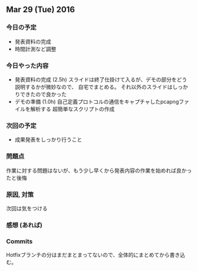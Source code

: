 

## Mar 29 (Tue) 2016

### 今日の予定

 - 発表資料の完成
 - 時間計測など調整 


### 今日やった内容

 - 発表資料の完成 (2.5h)
   スライドは終了仕掛けて入るが、デモの部分をどう説明するかが微妙なので、
   自宅でまとめる。 それ以外のスライドはしっかりできたので良かった
 - デモの準備 (1.0h)
   自己定義プロトコルの通信をキャプチャしたpcapngファイルを解析する
   超簡単なスクリプトの作成


### 次回の予定

 - 成果発表をしっかり行うこと


### 問題点

作業に対する問題はないが、もう少し早くから発表内容の作業を始めれば良かったと後悔


### 原因, 対策

次回は気をつける


### 感想 (あれば)

### Commits

Hotfixブランチの分はまだまとまってないので、全体的にまとめてから書き込む。
